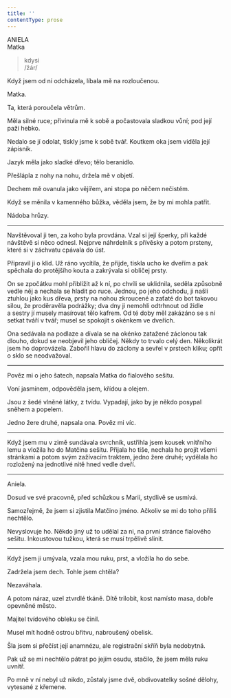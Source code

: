 ```yaml
---
title: ''
contentType: prose
---
```


ANIELA  
Matka

> kdysi  
> /žár/

Když jsem od ní odcházela, líbala mě na rozloučenou.

Matka.

Ta, která poroučela větrům.

Měla silné ruce; přivinula mě k sobě a počastovala sladkou vůní; pod její paží hebko.

Nedalo se jí odolat, tiskly jsme k sobě tvář. Koutkem oka jsem viděla její zápisník.

Jazyk měla jako sladké dřevo; tělo beranidlo.

Přešlápla z nohy na nohu, držela mě v objetí.

Dechem mě ovanula jako vějířem, ani stopa po něčem nečistém.

Když se měnila v kamenného bůžka, věděla jsem, že by mi mohla patřit.

Nádoba hrůzy.

* * *

Navštěvoval ji ten, za koho byla provdána. Vzal si její šperky, při každé návštěvě si něco odnesl. Nejprve náhrdelník s přívěsky a potom prsteny, které si v záchvatu cpávala do úst.

Připravil ji o klid. Už ráno vycítila, že přijde, tiskla ucho ke dveřím a pak spěchala do protějšího kouta a zakrývala si obličej prsty.

On se zpočátku mohl přiblížit až k ní, po chvíli se uklidnila, seděla způsobně vedle něj a nechala se hladit po ruce. Jednou, po jeho odchodu, ji našli ztuhlou jako kus dřeva, prsty na nohou zkroucené a zaťaté do bot takovou silou, že proděravěla podrážky; dva dny ji nemohli odtrhnout od židle a sestry jí musely masírovat tělo kafrem. Od té doby měl zakázáno se s ní setkat tváří v tvář; musel se spokojit s okénkem ve dveřích.

Ona sedávala na podlaze a dívala se na okénko zatažené záclonou tak dlouho, dokud se neobjevil jeho obličej. Někdy to trvalo celý den. Několikrát jsem ho doprovázela. Zabořil hlavu do záclony a sevřel v prstech kliku; opřít o sklo se neodvažoval.

* * *

Pověz mi o jeho šatech, napsala Matka do fialového sešitu.

Voní jasmínem, odpověděla jsem, křídou a olejem.

Jsou z šedé vlněné látky, z tvídu. Vypadají, jako by je někdo posypal sněhem a popelem.

Jedno žere druhé, napsala ona. Pověz mi víc.

* * *

Když jsem mu v zimě sundávala svrchník, ustřihla jsem kousek vnitřního lemu a vložila ho do Matčina sešitu. Přijala ho tiše, nechala ho projít všemi stránkami a potom svým zažívacím traktem, jedno žere druhé; vydělala ho rozložený na jednotlivé nitě hned vedle dveří.

* * *

Aniela.

Dosud ve své pracovně, před schůzkou s Marií, stydlivě se usmívá.

Samozřejmě, že jsem si zjistila Matčino jméno. Ačkoliv se mi do toho příliš nechtělo.

Nevyslovuje ho. Někdo jiný už to udělal za ni, na první stránce fialového sešitu. Inkoustovou tužkou, která se musí trpělivě slinit.

* * *

Když jsem ji umývala, vzala mou ruku, prst, a vložila ho do sebe.

Zadržela jsem dech. Tohle jsem chtěla?

Nezaváhala.

A potom náraz, uzel ztvrdlé tkáně. Dítě trilobit, kost namísto masa, dobře opevněné město.

Majitel tvídového obleku se činil.

Musel mít hodně ostrou břitvu, nabroušený obelisk.

Šla jsem si přečíst její anamnézu, ale registrační skříň byla nedobytná.

Pak už se mi nechtělo pátrat po jejím osudu, stačilo, že jsem měla ruku uvnitř.

Po mně v ní nebyl už nikdo, zůstaly jsme dvě, obdivovatelky sošné dělohy, vytesané z křemene.
